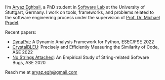 I’m [Aryaz Eghbali](https://aryaze.github.io/), a PhD student in [Software Lab](https://software-lab.org/) at the University of Stuttgart, Germany.
I work on tools, frameworks, and problems related to the software engineering process under the supervision of [Prof. Dr. Michael Pradel](https://software-lab.org/people/Michael_Pradel.html).

Recent papers:
  - [DynaPyt](https://github.com/sola-st/DynaPyt): A Dynamic Analysis Framework for Python, ESEC/FSE 2022
  - [CrystalBLEU](https://github.com/sola-st/crystalbleu): Precisely and Efficiently Measuring the Similarity of Code, ASE 2022
  - [No Strings Attached](https://github.com/sola-st/string-bugs): An Empirical Study of String-related Software Bugs, ASE 2020

Reach me at aryaz.egh@gmail.com
